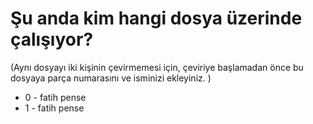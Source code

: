# Şu anda kim hangi dosya üzerinde çalışıyor?
(Aynı dosyayı iki kişinin çevirmemesi için, çeviriye başlamadan önce bu dosyaya parça numarasını ve isminizi ekleyiniz. )

* 0 - fatih pense
* 1 - fatih pense

